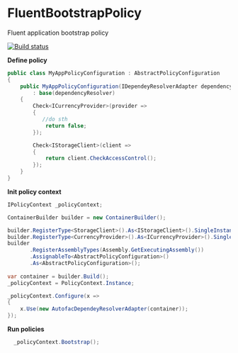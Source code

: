 # FluentBootstrapPolicy
Fluent application bootstrap policy

[![Build status](https://ci.appveyor.com/api/projects/status/5erlwhdxa78grl83?svg=true)](https://ci.appveyor.com/project/ziyasal/fluentbootstrappolicy)

**Define policy**
```csharp
public class MyAppPolicyConfiguration : AbstractPolicyConfiguration
{
    public MyAppPolicyConfiguration(IDependeyResolverAdapter dependencyResolver)
        : base(dependencyResolver)
    {
        Check<ICurrencyProvider>(provider =>
        {
           //do sth
            return false;
        });

        Check<IStorageClient>(client =>
        {
            return client.CheckAccessControl();
        });
    }
}
```

**Init policy context**
```csharp
IPolicyContext _policyContext;

ContainerBuilder builder = new ContainerBuilder();

builder.RegisterType<StorageClient>().As<IStorageClient>().SingleInstance();
builder.RegisterType<CurrencyProvider>().As<ICurrencyProvider>().SingleInstance();
builder
       .RegisterAssemblyTypes(Assembly.GetExecutingAssembly())
       .AssignableTo<AbstractPolicyConfiguration>()
       .As<AbstractPolicyConfiguration>();
                
var container = builder.Build();
_policyContext = PolicyContext.Instance;

_policyContext.Configure(x =>
{
    x.Use(new AutofacDependeyResolverAdapter(container));
});
```

**Run policies**
```csharp
  _policyContext.Bootstrap();
```
